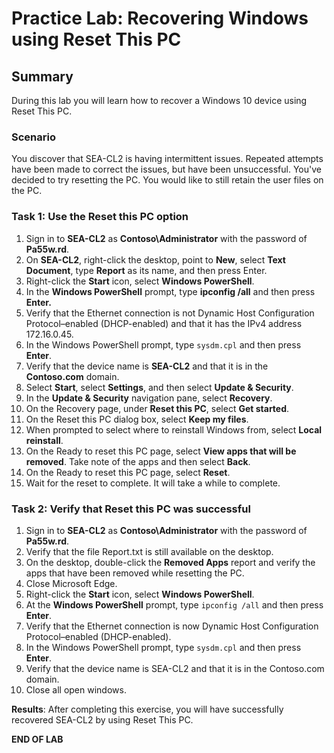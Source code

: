 # Practice Lab: Recovering Windows using Reset This PC

## Summary

During this lab you will learn how to recover a Windows 10 device using Reset This PC.

### Scenario

You discover that SEA-CL2 is having intermittent issues. Repeated attempts have been made to correct the issues, but have been unsuccessful. You've decided to try resetting the PC. You would like to still retain the user files on the PC.

### Task 1: Use the Reset this PC option

1.  Sign in to **SEA-CL2** as **Contoso\\Administrator** with the password of **Pa55w.rd**.
2.  On **SEA-CL2**, right-click the desktop, point to **New**, select **Text Document**, type **Report** as its name, and then press Enter.
3.  Right-click the **Start** icon, select **Windows PowerShell**.
4.  In the **Windows PowerShell** prompt, type **ipconfig /all** and then press **Enter.**
5.  Verify that the Ethernet connection is not Dynamic Host Configuration Protocol–enabled (DHCP-enabled) and that it has the IPv4 address 172.16.0.45.
6.  In the Windows PowerShell prompt, type `sysdm.cpl` and then press **Enter**.
7.  Verify that the device name is **SEA-CL2** and that it is in the **Contoso.com** domain.
8.  Select **Start**, select **Settings**, and then select **Update & Security**.
9.  In the **Update & Security** navigation pane, select **Recovery**.
10.  On the Recovery page, under **Reset this PC**, select **Get started**.
11.  On the Reset this PC dialog box, select **Keep my files**. 
12.  When prompted to select where to reinstall Windows from, select **Local reinstall**.
13.  On the Ready to reset this PC page, select **View apps that will be removed**. Take note of the apps and then select **Back**.
14.  On the Ready to reset this PC page, select **Reset**.
15.  Wait for the reset to complete. It will take a while to complete.

### Task 2: Verify that Reset this PC was successful

1.  Sign in to **SEA-CL2** as **Contoso\\Administrator** with the password of **Pa55w.rd**.
2.  Verify that the file Report.txt is still available on the desktop.
3.  On the desktop, double-click the **Removed Apps** report and verify the apps that have been removed while resetting the PC.
4.  Close Microsoft Edge.
5.  Right-click the **Start** icon, select **Windows PowerShell**.
6.  At the **Windows PowerShell** prompt, type `ipconfig /all` and then press **Enter**.
7.  Verify that the Ethernet connection is now Dynamic Host Configuration Protocol–enabled (DHCP-enabled).
8.  In the Windows PowerShell prompt, type `sysdm.cpl` and then press **Enter**.
9.  Verify that the device name is SEA-CL2 and that it is in the Contoso.com domain.
10.  Close all open windows.

**Results**: After completing this exercise, you will have successfully recovered SEA-CL2 by using Reset This PC.

**END OF LAB**